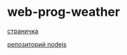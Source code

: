 # web-prog-weather
[страничка](https://sheensekai.github.io/web-prog-weather/page.html)

[репозиторий nodejs](https://github.com/sheensekai/web-prog-weather-server)
